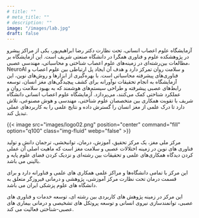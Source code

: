 ```yaml
---
# title: ""
# meta_title: ""
# description: ""
image: "/images/lab.jpg"
draft: false
---
```


آزمایشگاه علوم اعصاب انسانی، تحت نظارت دکتر رضا ابراهیم‌پور، یکی از مراکز پیشرو در پژوهشکده علوم و فناوری همگرا در دانشگاه صنعتی شریف است. این آزمایشگاه بر مطالعات بین‌رشته‌ای در زمینه‌های علوم اعصاب شناختی و محاسباتی، مهندسی عصبی، NeuroAI و سلامت روان تمرکز دارد و هدف آن ایجاد پل ارتباطی بین علوم اعصاب و فناوری‌های پیشرفته محاسباتی است. با بهره‌گیری از ابزارها و روش‌های نوین، این آزمایشگاه به انجام تحقیقات نوآورانه برای کشف پیچیدگی‌های مغز انسان، توسعه رابط‌های عصبی پیشرفته و طراحی سیستم‌های هوشمند که به بهبود سلامت روان و عملکرد شناختی کمک می‌کنند، می‌پردازد. آزمایشگاه علوم اعصاب انسانی دانشگاه شریف با تقویت همکاری‌ بین متخصصان علوم شناختی، مهندسی و هوش مصنوعی، تلاش دارد تا درک علمی از مغز انسان را گسترش داده و نتایج علمی را به کاربردهای عملی تبدیل کند.

{{< image src="images/logo02.png" position="center" command="fill" option="q100" class="img-fluid" webp="false" >}}

مرکز ملی مغز، یک مرکز تحقیق، آموزش، درمان، توانبخشی، ترجمان دانش و تولید فناوری های نوین در زمینه اختلالات عصبی و سلامت مغز است که ماهیت اصلی آن عملی کردن دیدگاه همکاری‌های علمی و تحقیقات بین رشته‌ای و نزدیک کردن فضای علوم پایه و بالینی می باشد.

این مرکز با تمامی دانشگاه‌ها و مراکز علمی همکاری های علمی و فناورانه دارد و برای قسمت درمان تحت نظارت مرکز آموزشی، پژوهشی و درمانی فیروزگر متعلق به دانشگاه های علوم پزشکی ایران می باشد.

این مرکز در زمینه پژوهش های کاربردی بین رشته ای، توسعه خدمات و فناوری های عصبی، توانمندسازی نیروی انسانی و توسعه پروتکل های تشخیصی و درمانی بیماری های عصبی-شناختی فعالیت می کند.